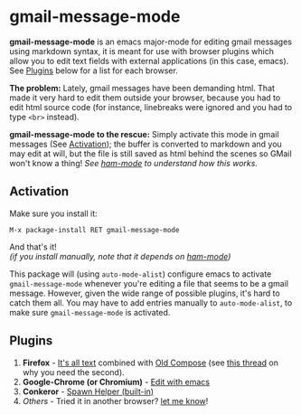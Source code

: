 gmail-message-mode
==========

**gmail-message-mode** is an emacs major-mode for editing gmail
messages using markdown syntax, it is meant for use with browser
plugins which allow you to edit text fields with external applications
(in this case, emacs). See [Plugins][] below for a list for each
browser.

**The problem:** Lately, gmail messages have been demanding html. That
  made it very hard to edit them outside your browser, because you had
  to edit html source code (for instance, linebreaks were ignored and
  you had to type `<br>` instead).
  
**gmail-message-mode to the rescue:** Simply activate this mode in
  gmail messages (See [Activation][]); the buffer is converted to
  markdown and you may edit at will, but the file is still saved as
  html behind the scenes so GMail won't know a thing! *See
  [ham-mode][1] to understand how this works.*
  
Activation
----------
Make sure you install it:

    M-x package-install RET gmail-message-mode
    
And that's it!  
*(if you install manually, note that it depends on [ham-mode][1])*

This package will (using `auto-mode-alist`) configure emacs to
activate `gmail-message-mode` whenever you're editing a file that
seems to be a gmail message. However, given the wide range of possible
plugins, it's hard to catch them all. You may have to add entries
manually to `auto-mode-alist`, to make sure `gmail-message-mode` is
activated.

## Plugins ##

1. **Firefox** - [It's all text][] combined with [Old Compose][] (see [this thread][] on why you need the second).
2. **Google-Chrome (or Chromium)** - [Edit with emacs][]
3. **Conkeror** - [Spawn Helper (built-in)][]
4. *Others* - Tried it in another browser? [let me know][]!

[Activation]: #activation

[Plugins]: #plugins

[It's all text]: https://addons.mozilla.org/en-US/firefox/addon/its-all-text/

[Edit with emacs]: http://www.emacswiki.org/emacs/Edit_with_Emacs

[Spawn Helper (built-in)]: http://conkeror.org/ConkerorSpawnHelper

[this thread]: http://github.com/docwhat/itsalltext

[Old Compose]: http://oldcompose.com/

[1]: https://github.com/Bruce-Connor/ham-mode

[let me know]: https://github.com/Bruce-Connor/gmail-message-mode/issues/new

